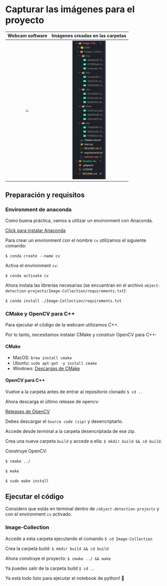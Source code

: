 # Capturar las imágenes para el proyecto

|                      Webcam software                      |           Imágenes creadas en las carpetas            |
   | :----------------------------------------------------------: | :----------------------------------------------------------: |
   | <img src="https://github.com/aaronespasa/object-detection-projects/blob/main/Readme-Resources/webcam.png" style="zoom: 50%;" /> | <img src="https://github.com/aaronespasa/object-detection-projects/blob/main/Readme-Resources/images-folder.png" style="zoom: 50%;" /> |

## Preparación y requisitos

### Environment de anaconda
Como buena práctica, vamos a utilizar un environment con Anaconda.

[Click para instalar Anaconda](https://www.anaconda.com/products/individual)

Para crear un environment con el nombre `cv` utilizamos el siguiente comando:

`$ conda create --name cv`

Activa el environment `cv`:

`$ conda activate cv`

Ahora instala las librerías necesarias (se encuentran en el archivo `object-detection-projects/Image-Collection/requirements.txt`):

`$ conda install ./Image-Collection/requirements.txt`

### CMake y OpenCV para C++
Para ejecutar el código de la webcam utilizamos C++.

Por lo tanto, necesitamos instalar CMake y construir OpenCV para C++:

#### CMake
- MacOS: `brew install cmake`
- Ubuntu: `sudo apt-get -y install cmake`
- Windows: [Descargas de CMake](https://cmake.org/download/)

#### OpenCV para C++
Vuelve a la carpeta antes de entrar al repositorio clonado `$ cd ..`

Ahora descarga el último release de opencv:

[Releases de OpenCV](https://github.com/opencv/opencv/releases)

Debes descargar el `Source code (zip)` y desencriptarlo.

Accede desde terminal a la carpeta desencriptada de ese zip.

Crea una nueva carpeta `build` y accede a ella: `$ mkdir build && cd build`.

Construye OpenCV:

`$ cmake ../`

`$ make`

`$ sudo make install`

## Ejecutar el código
Considero que estás en terminal dentro de `/object-detection-projects` y con el environment `cv` activado.
### Image-Collection
Accede a esta carpeta ejecutando el comando `$ cd Image-Collection`

Crea la carpeta build: `$ mkdir build && cd build`

Ahora construye el proyecto: `$ cmake ../ && make`

Ya puedes salir de la carpeta build `$ cd ..`

Ya está todo listo para ejecutar el notebook de python! 🎉
